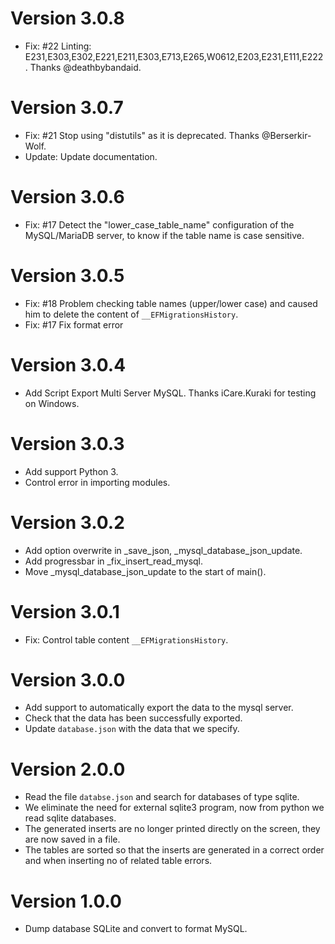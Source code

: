 # Version 3.0.8
- Fix: #22 Linting: E231,E303,E302,E221,E211,E303,E713,E265,W0612,E203,E231,E111,E222. Thanks @deathbybandaid.

# Version 3.0.7
- Fix: #21 Stop using "distutils" as it is deprecated. Thanks @Berserkir-Wolf.
- Update: Update documentation.

# Version 3.0.6
- Fix: #17 Detect the "lower_case_table_name" configuration of the MySQL/MariaDB server, to know if the table name is case sensitive.

# Version 3.0.5
- Fix: #18 Problem checking table names (upper/lower case) and caused him to delete the content of `__EFMigrationsHistory`.
- Fix: #17 Fix format error

# Version 3.0.4
- Add Script Export Multi Server MySQL. Thanks iCare.Kuraki for testing on Windows.

# Version 3.0.3
- Add support Python 3.
- Control error in importing modules.

# Version 3.0.2
- Add option overwrite in _save_json, _mysql_database_json_update.
- Add progressbar in _fix_insert_read_mysql.
- Move _mysql_database_json_update to the start of main().

# Version 3.0.1
- Fix: Control table content `__EFMigrationsHistory`.
  
# Version 3.0.0
- Add support to automatically export the data to the mysql server.
- Check that the data has been successfully exported.
- Update `database.json` with the data that we specify.

# Version 2.0.0
- Read the file `databse.json` and search for databases of type sqlite.
- We eliminate the need for external sqlite3 program, now from python we read sqlite databases.
- The generated inserts are no longer printed directly on the screen, they are now saved in a file.
- The tables are sorted so that the inserts are generated in a correct order and when inserting no of related table errors.

# Version 1.0.0
- Dump database SQLite and convert to format MySQL.